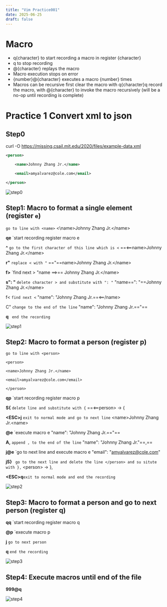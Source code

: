 ```yaml
---
title: "Vim Practice001"
date: 2025-06-25
draft: false
---
```

# Macro

- q{character} to start recording a macro in register {character}
- q to stop recording
- @{character} replays the macro
- Macro execution stops on error
- {number}@{character} executes a macro {number} times
- Macros can be recursive
	first clear the macro with q{character}q
	record the macro, with @{character} to invoke the macro recursively (will be a no-op until recording is complete)

# Practice 1 Convert xml to json

## Step0
curl -O https://missing.csail.mit.edu/2020/files/example-data.xml

```xml
<person>

	<name>Johnny Zhang Jr.</name>

	<email>amyalvarez@cole.com</email>

</person>
```
![step0](/portfolio/practice1_step0.gif)
## Step1: Macro to format a single element (register `e`)

`go to line with <name>`
<\name>Johnny Zhang Jr.</name\>

**qe** `start recording register macro e

**^** `go to the first character of this line which is <`
==<==name>Johnny Zhang Jr.</name\>

**r"** `replace < with "`
=="==name>Johnny Zhang Jr.</name\>

**f>** `find next >
"name ==\>== Johnny Zhang Jr.</name\>

**s": "** `delete character > and substitute with ": "`
"name==":  "==Johnny Zhang Jr.</name\>

f< `find next <`
"name":  "Johnny Zhang Jr.==\<==/name\>

C" `change to the end of the line`
"name":  "Johnny Zhang Jr.=="==

**q**  ` end the recording`


![step1](/portfolio/practice1_step1.gif)

## Step2: Macro to format a person (register p)

`go to line with <person>`

```
<person>

<name>Johnny Zhang Jr.</name>

<email>amyalvarez@cole.com</email>

</person>
```

**qp** `start recording register macro p

**S{**  `delete line and substitute with {`
==<==person> -> {

**\<ESC>j** `exit to normal mode and go to next line`
\<name>Johnny Zhang Jr.\<name>

**@e** `execute macro e 
"name":  "Johnny Zhang Jr.=="==

**A,** `append , to the end of the line`
"name":  "Johnny Zhang Jr."==,==

**j@e** `go to next line and execute macro e
"email": "amyalvarez@cole.com"

**jS}** ` go to the next line and delete the line </person> and su situte with },`
\<person> -> },

**\<ESC>q**`exit to normal mode and end the recording`


![step2](/portfolio/practice1_step2.gif)
## Step3: Macro to format a person and go to next person (register q)

**qq** `start recording register macro q

**@p** `execute macro p 

**j** `go to next person`

**q** `end the recording`

![step3](/portfolio/practice1_step3.gif)
## Step4: Execute macros until end of the file

**999@q**

![step4](/portfolio/practice1_step4.gif)



